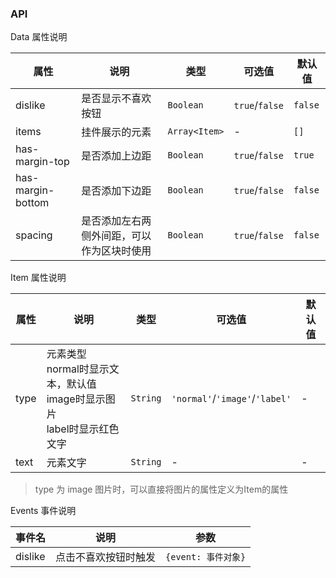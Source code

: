 ### API

Data 属性说明

| 属性 | 说明 | 类型 | 可选值 | 默认值 |
| --- | --- | --- | --- | --- |
| dislike | 是否显示不喜欢按钮 | `Boolean` | `true`/`false` | `false` |
| items | 挂件展示的元素 | `Array<Item>` | - | `[]` |
| has-margin-top | 是否添加上边距 | `Boolean` | `true`/`false` | `true` |
| has-margin-bottom | 是否添加下边距 | `Boolean` | `true`/`false` | `false` |
| spacing | 是否添加左右两侧外间距，可以作为区块时使用 | `Boolean` | `true`/`false` | `false` |

Item 属性说明

| 属性 | 说明 | 类型 | 可选值 | 默认值 |
| --- | --- | --- | --- | --- |
| type | 元素类型<br>normal时显示文本，默认值<br>image时显示图片<br>label时显示红色文字 | `String` | `'normal'`/`'image'`/`'label'` | - |
| text | 元素文字 | `String` | - | - |

> type 为 image 图片时，可以直接将图片的属性定义为Item的属性

Events 事件说明

| 事件名 | 说明 | 参数 |
| --- | --- | --- |
| dislike | 点击不喜欢按钮时触发 | `{event: 事件对象}` |
